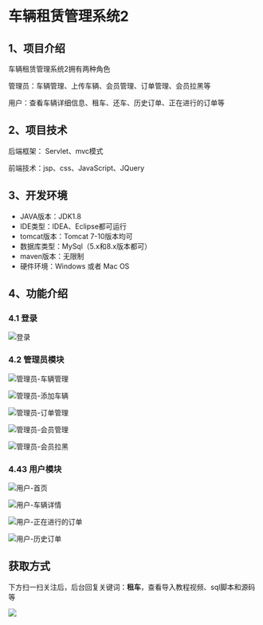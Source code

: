 # 车辆租赁管理系统2

## 1、项目介绍

车辆租赁管理系统2拥有两种角色

管理员：车辆管理、上传车辆、会员管理、订单管理、会员拉黑等

用户：查看车辆详细信息、租车、还车、历史订单、正在进行的订单等


## 2、项目技术

后端框架： Servlet、mvc模式

前端技术：jsp、css、JavaScript、JQuery

## 3、开发环境

- JAVA版本：JDK1.8
- IDE类型：IDEA、Eclipse都可运行
- tomcat版本：Tomcat 7-10版本均可
- 数据库类型：MySql（5.x和8.x版本都可） 
- maven版本：无限制
- 硬件环境：Windows 或者 Mac OS


## 4、功能介绍

### 4.1 登录

![登录](https://www.codeshop.fun/Typora-Images/202208021607792.jpg)

### 4.2 管理员模块

![管理员-车辆管理](https://www.codeshop.fun/Typora-Images/202208021605188.jpg)

![管理员-添加车辆](https://www.codeshop.fun/Typora-Images/202208021605164.jpg)

![管理员-订单管理](https://www.codeshop.fun/Typora-Images/202208021605965.jpg)

![管理员-会员管理](https://www.codeshop.fun/Typora-Images/202208021605354.jpg)

![管理员-会员拉黑](https://www.codeshop.fun/Typora-Images/202208021605977.jpg)

### 4.43 用户模块

![用户-首页](https://www.codeshop.fun/Typora-Images/202208021606373.jpg)

![用户-车辆详情](https://www.codeshop.fun/Typora-Images/202208021607221.jpg)

![用户-正在进行的订单](https://www.codeshop.fun/Typora-Images/202208021606798.jpg)

![用户-历史订单](https://www.codeshop.fun/Typora-Images/202208021606654.jpg)

## 获取方式

下方扫一扫关注后，后台回复关键词：**租车**，查看导入教程视频、sql脚本和源码等

 ![](https://www.codeshop.fun/Typora-Images/202205281253739.png)
